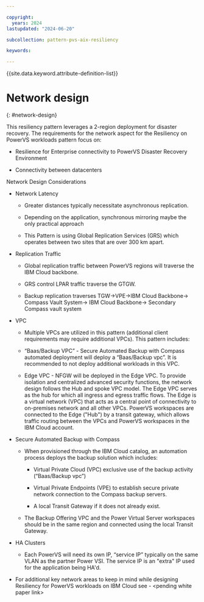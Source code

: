 ```yaml
---

copyright:
  years: 2024
lastupdated: "2024-06-20"

subcollection: pattern-pvs-aix-resiliency

keywords:

---
```


{{site.data.keyword.attribute-definition-list}}

# Network design
{: #network-design}


This resiliency pattern leverages a 2-region deployment for disaster recovery. The requirements for the network aspect for the Resiliency on PowerVS workloads pattern focus on:

-   Resilience for Enterprise connectivity to PowerVS Disaster Recovery Environment

-   Connectivity between datacenters

Network Design Considerations

-   Network Latency

    -   Greater distances typically necessitate asynchronous replication.

    -   Depending on the application, synchronous mirroring maybe the only practical approach

    -   This Pattern is using Global Replication Services (GRS) which operates between two sites that are over 300 km apart.

-   Replication Traffic

    -   Global replication traffic between PowerVS regions will traverse the IBM Cloud backbone.

    -   GRS control LPAR traffic traverse the GTGW.

    -   Backup replication traverses TGW-\>VPE-\>IBM Cloud Backbone-\> Compass Vault System-\> IBM Cloud Backbone-\> Secondary Compass vault system

-   VPC

    -   Multiple VPCs are utilized in this pattern (additional client requirements may require additional VPCs). This pattern includes:

    -   “Baas/Backup VPC” - Secure Automated Backup with Compass automated deployment will deploy a “Baas/Backup vpc”. It is recommended to not deploy additional workloads in this VPC.

    -   Edge VPC - NFGW will be deployed in the Edge VPC. To provide isolation and centralized advanced security functions, the network design follows the Hub and spoke VPC model. The Edge VPC serves as the hub for which all ingress and egress traffic flows. The Edge is a virtual network (VPC) that acts as a central point of connectivity to on-premises network and all other VPCs. PowerVS workspaces are connected to the Edge ("Hub") by a transit gateway, which allows traffic routing between the VPCs and PowerVS workspaces in the IBM Cloud account.

-   Secure Automated Backup with Compass

    -   When provisioned through the IBM Cloud catalog, an automation process deploys the backup solution which includes:

        -   Virtual Private Cloud (VPC) exclusive use of the backup activity (“Baas/Backup vpc”)

        -   Virtual Private Endpoints (VPE) to establish secure private network connection to the Compass backup servers.

        -   A local Transit Gateway if it does not already exist.

    -   The Backup Offering VPC and the Power Virtual Server workspaces should be in the same region and connected using the local Transit Gateway.

-   HA Clusters

    -   Each PowerVS will need its own IP, “service IP” typically on the same VLAN as the partner Power VSI. The service IP is an "extra" IP used for the application being HA'd.

-   For additional key network areas to keep in mind while designing Resiliency for PowerVS workloads on IBM Cloud see - \<pending white paper link\>
